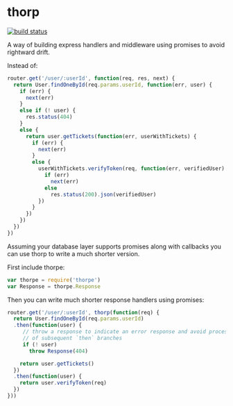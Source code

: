 # thorp

[![build status](https://circleci.com/gh/ohjames/thorp.png)](https://circleci.com/gh/ohjames/thorp)

A way of building express handlers and middleware using promises to avoid rightward drift.

Instead of:

```javascript
router.get('/user/:userId', function(req, res, next) {
  return User.findOneById(req.params.userId, function(err, user) {
    if (err) {
      next(err)
    }
    else if (! user) {
      res.status(404)
    }
    else {
      return user.getTickets(function(err, userWithTickets) {
        if (err) {
          next(err)
        }
        else {
          userWithTickets.verifyToken(req, function(err, verifiedUser) {
            if (err)
              next(err)
            else
              res.status(200).json(verifiedUser)
          })
        }
      })
    })
  })
})
```

Assuming your database layer supports promises along with callbacks you can use thorp to write a much shorter version.

First include thorpe:
```javascript
var thorpe = require('thorpe')
var Response = thorpe.Response
```

Then you can write much shorter response handlers using promises:

```javascript
router.get('/user/:userId', thorp(function(req) {
  return User.findOneById(req.params.userId)
  .then(function(user) {
     // throw a response to indicate an error response and avoid processing
     // of subsequent `then` branches
     if (! user)
       throw Response(404)

    return user.getTickets()
  })
  .then(function(user) {
    return user.verifyToken(req)
  })
}))
```
